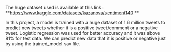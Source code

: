 The huge dataset used is available at this link : **https://www.kaggle.com/datasets/kazanova/sentiment140 **

In this project, a model is trained with a huge dataset of 1.6 million tweets to predict new tweets whether it is a positive tweet/comment or a negative tweet. 
Logistic regression was used for better accuracy and it was above 81% for test data. We can predict new data that it is positive or negative just by using the trained_model.sav file.
